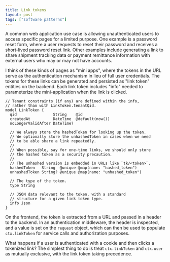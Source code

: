```yaml
---
title: Link tokens
layout: post
tags: ["software patterns"]
---
```


A common web application use case is allowing unauthenticated users to access specific pages for a limited purpose. One example is a password reset form, where a user requests to reset their password and receives a short-lived password reset link. Other examples include generating a link to share shipment tracking data or payment remittance information with external users who may or may not have accounts.

I think of these kinds of pages as "mini apps", where the tokens in the URL serve as the authentication mechanism in lieu of full user credentials. The tokens for these links can be generated and persisted as "link token" entities on the backend. Each link token includes "info" needed to parameterize the mini-application when the link is clicked.

```prisma
// Tenant constraints (if any) are defined within the info,
// rather than with LinkToken.tenantQid.
model LinkToken {
  qid                String    @id
  createdAt          DateTime  @default(now())
  noLongerValidAfter DateTime?

  // We always store the hashedToken for looking up the token.
  // We optionally store the unhashedToken in cases when we need
  // to be able share a link repeatedly.
  //
  // When possible, say for one-time links, we should only store
  // the hashed token as a security precaution.
  //
  // The unhashed version is embedded in URLs like `tk/<token>`.
  hashedToken   String  @unique @map(name: "hashed_token")
  unhashedToken String? @unique @map(name: "unhashed_token")

  // The type of the token.
  type String

  // JSON data relevant to the token, with a standard
  // structure for a given link token type.
  info Json
}
```

On the frontend, the token is extracted from a URL and passed in a header to the backend. In an authentication middleware, the header is inspected, and a value is set on the `request` object, which can then be used to populate `ctx.linkToken` for service calls and authorization purposes.

What happens if a user is authenticated with a cookie and then clicks a tokenized link? The simplest thing to do is treat `ctx.linkToken` and `ctx.user` as mutually exclusive, with the link token taking precedence.
